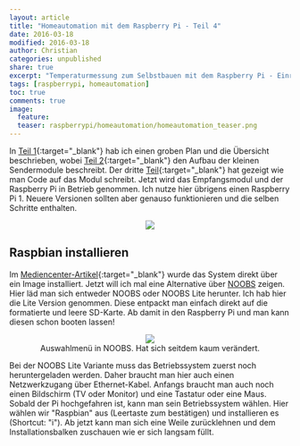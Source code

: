 ```yaml
---
layout: article
title: "Homeautomation mit dem Raspberry Pi - Teil 4"
date: 2016-03-18
modified: 2016-03-18
author: Christian
categories: unpublished
share: true
excerpt: "Temperaturmessung zum Selbstbauen mit dem Raspberry Pi - Einrichten des RPis"
tags: [raspberrypi, homeautomation]
toc: true
comments: true
image:
  feature: 
  teaser: raspberrypi/homeautomation/homeautomation_teaser.png
---
```


In [Teil 1](../HomeAutomation){:target="_blank"} hab ich einen groben Plan und die Übersicht beschrieben, wobei [Teil 2](../HomeAutomation_2){:target="_blank"} den Aufbau der kleinen Sendermodule beschreibt. 
Der dritte [Teil](../HomeAutomation_3){:target="_blank"} hat gezeigt wie man Code auf das Modul schreibt. Jetzt wird das Empfangsmodul und der Raspberry Pi in Betrieb genommen. Ich nutze hier übrigens einen Raspberry Pi 1. Neuere Versionen sollten aber genauso funktionieren und die selben Schritte enthalten.

<figure style="text-align: center">
	<img src="{{ site.url }}/images/raspberrypi/homeautomation/install_raspbian_and_communicate.png">
</figure>

## Raspbian installieren

Im [Mediencenter-Artikel](../Mediencenter){:target="_blank"} wurde das System direkt über ein Image installiert. Jetzt will ich mal eine Alternative über <a href="https://www.raspberrypi.org/downloads/noobs/">NOOBS</a> zeigen. Hier läd man sich entweder NOOBS oder NOOBS Lite herunter. Ich hab hier die Lite Version genommen. Diese entpackt man einfach direkt auf die formatierte und leere SD-Karte. Ab damit in den Raspberry Pi und man kann diesen schon booten lassen!

<figure style="text-align: center">
	<img src="{{ site.url }}/images/raspberrypi/homeautomation/noobs.png">
	<figcaption>
		Auswahlmenü in NOOBS. Hat sich seitdem kaum verändert.
	</figcaption>
</figure>


Bei der NOOBS Lite Variante muss das Betriebssystem zuerst noch heruntergeladen werden. Daher braucht man hier auch einen Netzwerkzugang über Ethernet-Kabel. Anfangs braucht man auch noch einen Bildschirm (TV oder Monitor) und eine Tastatur oder eine Maus. Sobald der Pi hochgefahren ist, kann man sein Betriebssystem wählen. Hier wählen wir "Raspbian" aus (Leertaste zum bestätigen) und installieren es (Shortcut: "i"). Ab jetzt kann man sich eine Weile zurücklehnen und dem Installationsbalken zuschauen wie er sich langsam füllt.
<!-- Noobs Lite herunterladen, auf formatierte SD Karte kopieren.
- SD Karte in RPi stecken
- booten
- Netzwerkkabel (bei Lite) benötigt!
- Raspbian auswählen (Leertaste), installieren (i), warten -->

